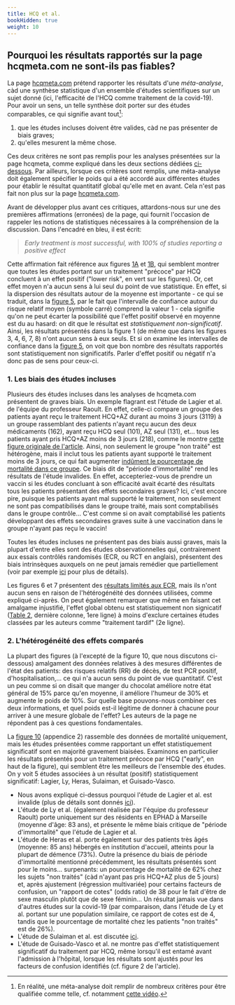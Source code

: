 ```yaml
---
title: HCQ et al.
bookHidden: true
weight: 10
---
```


## **Pourquoi les résultats rapportés sur la page hcqmeta.com ne sont-ils pas fiables?**

La page [hcqmeta.com](https://hcqmeta.com/) prétend rapporter les résultats d'une _méta-analyse_, càd une synthèse statistique d'un ensemble d'études scientifiques sur un sujet donné (ici, l'efficacité de l'HCQ comme traitement de la covid-19). Pour avoir un sens, un telle synthèse doit porter sur des études comparables, ce qui signifie avant tout[^def-metaan]:
 1. que les études incluses doivent être valides, càd ne pas présenter de biais graves; 
 2. qu'elles mesurent la même chose. 
 
[^def-metaan]: En réalité, une méta-analyse doit remplir de nombreux critères pour être qualifiée comme telle, cf. notamment [cette vidéo](https://www.youtube.com/watch?v=hwE6HAg4o_8).
 
Ces deux critères ne sont pas remplis pour les analyses présentées sur la page hcqmeta, comme expliqué dans les deux sections dédiées [ci-dessous](hcqmeta/#1-les-biais-des-%c3%a9tudes-incluses).
Par ailleurs, lorsque ces critères sont remplis, une méta-analyse doit également spécifier le poids qui a été accordé aux différentes études pour établir le résultat quantitatif global qu'elle met en avant. Cela n'est pas fait non plus sur la page [hcqmeta.com](https://hcqmeta.com/). 

Avant de développer plus avant ces critiques, attardons-nous sur une des premières affirmations (erronées) de la page, qui fournit l'occasion de rappeler les notions de statistiques nécessaires à la compréhension de la discussion. Dans l'encadré en bleu, il est écrit:

> _Early treatment is most successful, with 100% of studies reporting a positive effect_

Cette affirmation fait référence aux figures [1A](https://hcqmeta.com/plot/spae.svg) et [1B](https://hcqmeta.com/plot/metaearly.svg), qui semblent montrer que toutes les études portant sur un traitement "précoce" par HCQ concluent à un effet positif ("lower risk", en vert sur les figures). Or, cet effet moyen n'a aucun sens à lui seul du point de vue statistique. En effet, si la dispersion des résultats autour de la moyenne est importante - ce qui se traduit, dans la [figure 5](https://hcqmeta.com/plot/fp.svg), par le fait que l'intervalle de confiance autour du risque relatif moyen (symbole carré) comprend la valeur 1 - cela signifie qu'on ne peut écarter la possibilité que l'effet positif observé en moyenne est du au hasard: on dit que le résultat est _statistiquement non-significatif_. 
Ainsi, les résultats présentés dans la figure 1 (de même que dans les figures 3, 4, 6, 7, 8) n'ont aucun sens à eux seuls. Et si on examine les intervalles de confiance dans la [figure 5](https://hcqmeta.com/plot/fp.svg), on voit que bon nombre des résultats rapportés sont statistiquement non significatifs. Parler d'effet positif ou négatif n'a donc pas de sens pour ceux-ci.



### **1. Les biais des études incluses**

Plusieurs des études incluses dans les analyses de hcqmeta.com présentent de graves biais. Un exemple flagrant est l'étude de Lagier et al.  de l'équipe du professeur Raoult. En effet, celle-ci compare un groupe des patients ayant reçu le traitement HCQ+AZ durant au moins 3 jours (3119) à un groupe rassemblant des patients n'ayant reçu aucun des deux médicaments (162), ayant reçu HCQ seul (101), AZ seul (131), et... tous les patients ayant pris HCQ+AZ moins de 3 jours (218), comme le montre [cette figure originale de l'article](https://www.sciencedirect.com/science/article/pii/S1477893920302817#fig1).
Ainsi, non seulement le groupe "non traité"  est hétérogène, mais il inclut tous les patients ayant supporté le traitement moins de 3 jours, ce qui fait augmenter [indûment le pourcentage de mortalité dans ce groupe](https://www.clinicalmicrobiologyandinfection.com/article/S1198-743X(20)30613-3/fulltext).
Ce biais dit de "période d'immortalité" rend les résultats de l'étude invalides. En effet, accepteriez-vous de prendre un vaccin si les études concluant à son efficacité avait écarté des résultats tous les patients présentant des effets secondaires graves? Ici, c'est encore pire, puisque les patients ayant mal supporté le traitement, non seulement ne sont pas compatibilisés dans le groupe traité, mais sont comptabilisés dans le groupe contrôle... C'est comme si on avait comptabilisé les patients développant des effets secondaires graves suite à une vaccination dans le groupe n'ayant pas reçu le vaccin!

Toutes les études incluses ne présentent pas des biais aussi graves, mais la plupart d'entre elles sont des études observationnelles qui, contrairement aux essais contrôlés randomisés (ECR, ou RCT en anglais), présentent des biais intrinsèques auxquels on ne peut jamais remédier que partiellement (voir par exemple [ici](remedes_faq/#obs-bias) pour plus de détails).

Les figures 6 et 7 présentent des [résultats limités aux ECR](https://hcqmeta.com/#rct), mais ils n'ont aucun sens en raison de l'hétérogénéité des données utilisées, comme expliqué ci-après. On peut également remarquer que même en faisant cet amalgame injustifié, l'effet global obtenu est statistiquement non signicatif ([Table 2](https://hcqmeta.com/#table_positivestats2), dernière colonne, 1ere ligne) à moins d'exclure certaines études classées par les auteurs comme "traitement tardif" (2e ligne). 


### **2. L'hétérogénéité des effets comparés**

La plupart des figures (à l'excepté de la figure 10, que nous discutons ci-dessous) amalgament des données relatives à des mesures différentes de l'état des patients: des risques relatifs (RR) de décès, de test PCR positif, d'hospitalisation,...
ce qui n'a aucun sens du point de vue quantitatif. C'est un peu comme si on disait que manger du chocolat améliore notre état général de 15% parce qu'en moyenne, il améliore l'humeur de 30% et augmente le poids de 10%. Sur quelle base pouvons-nous combiner ces deux informations, et quel poids est-il légitime de donner à chacune pour arriver à une mesure globale de l'effet? Les auteurs de la page ne répondent pas à ces questions fondamentales.

La [figure 10](https://hcqmeta.com/plot/fpd.svg) (appendice 2) rassemble des données de mortalité uniquement, mais les études présentées comme rapportant un effet statistiquement significatif sont en majorité gravement biaisées. Examinons en particulier les résultats présentés pour un traitement précoce par HCQ ("early", en haut de la  figure), qui semblent être les meilleurs de l'ensemble des études. On y voit 5 études associées à un résultat (positif) statistiquement significatif: Lagier, Ly, Heras, Sulaiman, et Guisado-Vasco.
* Nous avons expliqué ci-dessus pourquoi l'étude de Lagier et al. est invalide (plus de détails sont donnés [ici](https://www.clinicalmicrobiologyandinfection.com/article/S1198-743X(20)30613-3/fulltext)).
* L'étude de Ly et al. (également réalisée par l'équipe du professeur Raoult) porte uniquement sur des résidents en EPHAD à Marseille (moyenne d'âge: 83 ans), et présente le même biais critique de "période d'immortalité" que l'étude de Lagier et al.
* L'étude de Heras et al. porte également sur des patients très âgés (moyenne: 85 ans) hébergés en institution d'accueil, atteints pour la plupart de démence (73%). Outre la présence du biais de période d'immortalité mentionné précédemment, les résultats présentés sont pour le moins... surpenants: un pourcentage de mortalité de 62% chez les sujets "non traités" (càd n'ayant pas pris HCQ+AZ plus de 5 jours) et, après ajustement (régression multivariée) pour certains facteurs de confusion, un "rapport de cotes" (odds ratio) de 38 pour le fait d'être de sexe masculin plutôt que de sexe féminin... Un résultat jamais vue dans d'autres études sur la covid-19 (par comparaison, dans l'étude de Ly et al. portant sur une population similaire, ce rapport de cotes est de 4, tandis que le pourcentage de mortalité chez les patients "non traités" est de 26%).
* L'étude de Sulaiman et al. est discutée [ici](https://rechercheindependante.blogspot.com/2020/05/les-etudes-sur-lhydroxychloroquine-hors.html). 
* L'étude de Guisado-Vasco et al. ne montre pas d'effet statistiquement significatif du traitement par HCQ, même lorsqu'il est entamé avant l'admission à l'hôpital, lorsque les résultats sont ajustés pour les facteurs de confusion identifiés (cf. figure 2 de l'article).




